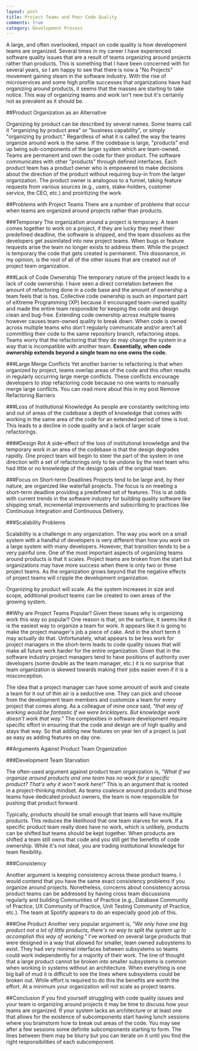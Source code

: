 ```yaml
---
layout: post
title: Project Teams and Poor Code Quality 
comments: true
category: Development Process
---
```


A large, and often overlooked, impact on code quality is how development teams are organized. Several times in my career I have experienced software quality issues that are a result of teams organizing around projects rather than products. This is something that I have been concerned with for several years, so I am happy to see that there is now a "No Projects" movement gaining steam in the software industry. With the rise of microservices and some high profile successes that organizations have had organizing around products, it seems that the masses are starting to take notice. This way of organizing teams and work isn't new but it's certainly not as prevalent as it should be.

<!--more-->
##Product Organization as an Alternative

Organizing by product can be described by several names. Some teams call it "organizing by product area" or "business capability", or simply "organizing by product." Regardless of what it is called the way the teams organize around work is the same. If the codebase is large, "products" end up being sub-components of the larger system which are team-owned. Teams are permanent and own the code for their product. The software communicates with other "products" through defined interfaces. Each product team has a product owner who is empowered to make decisions about the direction of the product without requiring buy-in from the larger organization. The product owner is analogous to a funnel, taking feature requests from various sources (e.g., users, stake-holders, customer service, the CEO, etc.) and proiritizing the work

##Problems with Project Teams
There are a number of problems that occur when teams are organized around projects rather than products.
 
###Temporary
The organization around a project is temporary. A team comes together to work on a project, if they are lucky they meet their predefined deadline, the software is shipped, and the team dissolves as the developers get assimilated into new project teams. When bugs or feature requests arise the team no longer exists to address them. While the project is temporary the code that gets created is permanent. This dissonance, in my opinion, is the root of all of the other issues that are created out of project team organization.

###Lack of Code Ownership
The temporary nature of the project leads to a lack of code ownership. I have seen a direct correlation between the amount of refactoring done in a code base and the amount of ownership a team feels that is has. Collective code ownership is such an important part of eXtreme Programming (XP) because it encouraged team-owned quality and made the entire team responsible for keeping the code and design clean and bug-free. Extending code ownership across multiple teams however causes team-owned quality to break down. When code is owned across multiple teams who don't regularly communicate and/or aren't all committing their code to the same repository branch, refactoring stops. Teams worry that the refactoring that they do may change the system in a way that is incompatible with another team. **Essentially, when code ownership extends beyond a single team no one owns the code.**

###Large Merge Conflicts
Yet another barrier to refactoring is that when organized by project, teams overlap areas of the code and this often results in regularly occurring large merge conflicts. These conflicts encourage developers to stop refactoring code because no one wants to manually merge large conflicts. You can read more about this in my post <LINK>Remove Refactoring Barriers</LINK>

###Loss of Institutional Knowledge
As people are constantly switching into and out of areas of the codebase a depth of knowledge that comes with working in the same area of the code for an extended period of time is lost. This leads to a decline in code quality and a lack of larger scale refactorings. 

####Design Rot
A side-effect of the loss of institutional knowledge and the temporary work in an area of the codebase is that the design degrades rapidly. One project team will begin to steer the part of the system in one direction with a set of refactorings only to be undone by the next team who had little or no knowledge of the design goals of the original team.

###Focus on Short-term Deadlines 
Projects tend to be large and, by their nature, are organized like waterfall projects. The focus is on meeting a short-term deadline providing a predefined set of features. This is at odds with current trends in the software industry for building quality software like shipping small, incremental improvements and subscribing to practices like Continuous Integration and Continuous Delivery.

###Scalability Problems

Scalability is a challenge in any organization. The way you work on a small system with a handful of developers is very different than how you work on a large system with many developers. However, that transition tends to be a very painful one. One of the most important aspects of organizing teams around products is that it scales. Project teams are broken from the start but organizations may have more success when there is only two or three project teams. As the organization grows beyond that the negative effects of project teams will cripple the development organization.

Organizing by product will scale. As the system increases in size and scope, additional product teams can be created to own areas of the growing system. 

##Why are Project Teams Popular?
Given these issues why is organizing work this way so popular? One reason is that, on the surface, it seems like it is the easiest way to organize a team for work. It appears like it is going to make the project manager's job a piece of cake. And in the short term it may actually do that. Unfortunately, what appears to be less work for project managers in the short-term leads to code quality issues that will make all future work harder for the entire organization. Given that in the software industry project managers tend to have positions of authority over developers (some double as the team manager, etc.) it is no surprise that team organization is skewed towards making their jobs easier even if it is a misconception.

The idea that a project manager can have some amount of work and create a team for it out of thin air is a seductive one. They can pick and choose from the development team members and customize a team for every project that comes along. As a colleague of mine once said, *"that way of working would be fantastic if we were bricklayers. But knowledge work doesn't work that way."* The complexities in software development require specific effort in ensuring that the code and design are of high quality and stays that way. So that adding new features on year ten of a project is just as easy as adding features on day one.

##Arguments Against Product Team Organization

###Development Team Starvation

The often-used argument against product team organization is, *"What if we organize around products and one team has no work for a specific product? That's why it won't work here!"* This is an argument that is rooted in a project-thinking mindset. As teams coalesce around products and those teams have dedicated product owners, the team is now responsible for pushing that product forward. 

Typically, products should be small enough that teams will have multiple products. This reduces the likelihood that one team starves for work. If a specific product team really does have no work, which is unlikely, products can be shifted but teams should be kept together. When products are shifted a team still owns that code and you still get the benefits of code ownership. While it's not ideal, you are trading institutional knowledge for team flexibility. 

###Consistency

Another argument is keeping consistency across these product teams. I would contend that you have the same exact consistency problems if you organize around projects. Nonetheless, concerns about consistency across product teams can be addressed by having cross team discussions regularly and building Communities of Practice (e.g., Database Community of Practice, UX Community of Practice, Unit Testing Community of Practice, etc.). The team at Spotify appears to do an especially good job of this.  

###One Product
Another very popular argument is, *"We only have one big product not a lot of little products, there's no way to split the system up to accomplish this way of working."* I've worked on several large products that were designed in a way that allowed for smaller, team owned subsystems to exist. They had very minimal interfaces between subsystems so teams could work independently for a majority of their work. The line of thought that a large product cannot be broken into smaller subsystems is common when working in systems without an architecture. When everything is one big ball of mud it is difficult to see the lines where subsystems could be broken out.  While effort is required to do this the benefits are worth the effort.  At a minimum your organization will not scale as project teams. 

##Conclusion 
If you find yourself struggling with code quality issues and your team is organizing around projects it may be time to discuss how your teams are organized. If your system lacks an architecture or at least one that allows for the existence of subcomponents start having lunch sessions where you brainstorm how to break out areas of the code. You may see after a few sessions some definite subcomponents starting to form. The lines between them may be blurry but you can iterate on it until you find the right responsibilities of each subcomponent.

